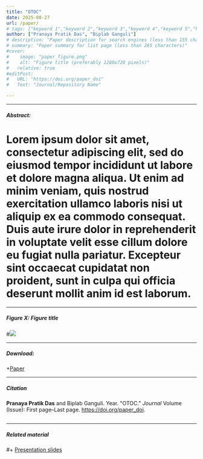 ```yaml
---
title: "OTOC" 
date: 2025-08-27
url: /paper/
# tags: ["keyword 1","keyword 2","keyword 3","keyword 4","keyword 5","keyword 6","keyword 7","keyword 8"]
author: ["Pranaya Pratik Das", "Biplab Ganguli"]
# description: "Paper description for search engines (less than 155 characters)" 
# summary: "Paper summary for list page (less than 265 characters)"
#cover:
#    image: "paper_figure.png"
#    alt: "Figure title (preferably 1280x720 pixels)"
#   relative: true
#editPost:
#   URL: "https://doi.org/paper_doi"
#   Text: "Journal/Repository Name"

---
```


---

##### Abstract:

# Lorem ipsum dolor sit amet, consectetur adipiscing elit, sed do eiusmod tempor incididunt ut labore et dolore magna aliqua. Ut enim ad minim veniam, quis nostrud exercitation ullamco laboris nisi ut aliquip ex ea commodo consequat. Duis aute irure dolor in reprehenderit in voluptate velit esse cillum dolore eu fugiat nulla pariatur. Excepteur sint occaecat cupidatat non proident, sunt in culpa qui officia deserunt mollit anim id est laborum.

---

##### Figure X:  Figure title

#![](figurex.png)

---

##### Download:

+[Paper](paper.pdf)

---

##### Citation

**Pranaya Pratik Das** and Biplab Ganguli. Year. "OTOC." *Journal* Volume (Issue): First page–Last page. https://doi.org/paper_doi.

```BibTeX
```

---

##### Related material

#+ [Presentation slides](presentation.pdf)